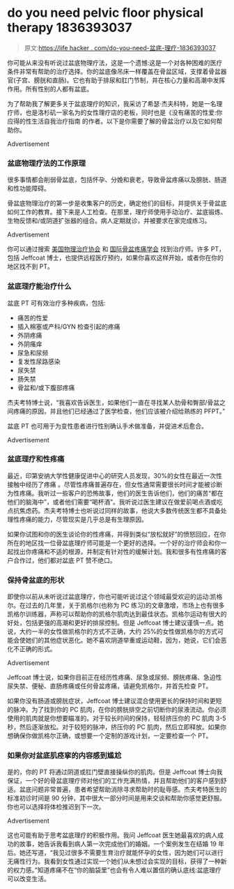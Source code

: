 # do you need pelvic floor physical therapy 1836393037

> 原文:[https://life hacker . com/do-you-need-盆底-理疗-1836393037](https://lifehacker.com/do-you-need-pelvic-floor-physical-therapy-1836393037)

你可能从来没有听说过盆底物理疗法，这是一个遗憾:这是一个对各种困难的医疗条件非常有帮助的治疗选择。你的盆底像吊床一样覆盖在骨盆区域，支撑着骨盆器官(子宫、膀胱和直肠)。它也有助于排尿和肛门节制，并在核心力量和高潮中发挥作用。所有性别的人都有盆底。

为了帮助我了解更多关于盆底理疗的知识，我采访了希瑟·杰夫科特，她是一名理疗师，也是洛杉矶一家名为的女性理疗店的老板，同时也是《没有痛苦的性爱:你应得的性生活自我治疗指南 的作者。以下是你需要了解的骨盆治疗以及它如何帮助你。

<label class="bxm4mm-13 juykRM">Advertisement</label>

### 盆底物理疗法的工作原理

很多事情都会削弱骨盆底，包括怀孕、分娩和衰老，导致骨盆疼痛以及膀胱、肠道和性功能障碍。

骨盆底物理治疗的第一步是收集客户的历史，确定他们的目标，并提供关于骨盆底如何工作的教育。接下来是人工检查。在那里，理疗师使用手动治疗、盆底锻炼、生物反馈和/或阴道扩张器的组合。病人定期就诊，并被要求在家完成练习。

<label class="bxm4mm-13 juykRM">Advertisement</label>

你可以通过搜索 [美国物理治疗协会](http://pt.womenshealthapta.org/) 和 [国际骨盆疼痛学会](https://www.pelvicpain.org/IPPS/Patients/Find_A_Provider/IPPS/Content/Professional/Find_A_Provider.aspx?hkey=ac3c51ec-0939-499f-a6a0-c72d0aa2f427) 找到治疗师。许多 PT，包括 Jeffcoat 博士，也提供远程医疗预约，如果你喜欢这样开始，或者你在你的地区找不到 PT。

### 盆底理疗能治疗什么

盆底 PT 可有效治疗多种疾病，包括:

*   痛苦的性爱
*   插入棉塞或产科/GYN 检查引起的疼痛
*   外阴疼痛
*   外阴瘙痒
*   尿急和尿频
*   复发性尿路感染
*   尿失禁
*   肠失禁
*   骨盆和/或下腹部疼痛

杰夫考特博士说，“我喜欢告诉医生，如果他们一直在寻找某人肋骨和臀部/骨盆之间疼痛的原因，并且他们已经通过了医学检查，他们应该被介绍给熟练的 PFPT。”

盆底 PT 也可用于为变性患者进行性别确认手术做准备，并促进术后愈合。

<label class="bxm4mm-13 juykRM">Advertisement</label>

### 盆底理疗和性疼痛

最近，印第安纳大学性健康促进中心的研究人员发现，30%的女性在最近一次性接触中经历了疼痛 。尽管性疼痛普遍存在，但女性通常需要很长时间才能被诊断为性疼痛。我听过一些客户的恐怖故事，他们的医生告诉他们，他们的痛苦“都在他们的脑海中”，或者他们需要“喝杯酒”。我听说过医生建议在做爱前喝点酒或吃点抗焦虑药。杰夫考特博士也听说过同样的故事，他说大多数传统医生都不具备处理性疼痛的能力，尽管现实是几乎总是有生理原因。

如果你试图和你的医生谈论你的性疼痛，并得到类似“放松就好”的愤怒回应，在你所在的地区找一位骨盆底理疗师可能是一个更好的选择。一个好的治疗师会和你一起找出你疼痛和不适的根源，并制定有针对性的缓解计划。我和很多有性疼痛的客户合作过，他们都对盆底 PT 赞不绝口。

### 保持骨盆底的形状

即使你以前从未听说过盆底理疗，你也可能听说过这个领域最受欢迎的运动:凯格尔。在过去的几年里，关于凯格尔(也称为 PC 练习)的文章激增，市场上也有很多凯格尔训练器，声称可以帮助你的凯格尔肌肉达到最佳状态。凯格尔运动有很大的好处，包括更强的高潮和更好的排尿控制。但是 Jeffcoat 博士建议谨慎一点。她说，大约一半的女性做凯格尔的方式不正确，大约 25%的女性做凯格尔的方式可能会使她们的其他症状恶化。她不喜欢阴道举重或运动鞋，因为，她说，它们会恶化不正确的形式。

<label class="bxm4mm-13 juykRM">Advertisement</label>

Jeffcoat 博士说，如果你目前正在经历性疼痛、尿急或尿频、膀胱疼痛、急迫性尿失禁、便秘、直肠疼痛或任何骨盆疼痛，请避免凯格尔，并首先检查 PT。

如果你没有肠道或膀胱症状，Jeffcoat 博士建议混合使用更长的保持时间和更短的脉冲。为了找到你的 PC 肌肉，在你的膀胱排空之前切断你的尿液流动。你必须使用的肌肉就是你想要瞄准的。对于较长时间的保持，轻轻挤压你的 PC 肌肉 3-5 秒，然后逐渐放松。对于较短的脉冲，挤压你的 PC 肌肉，然后立即释放。如果你想确保你做凯格尔正确，或想要一个定制的游戏计划，一定要检查一个 PT。

### 如果你对盆底肌痉挛的内容感到尴尬

是的，你的 PT 将通过阴道或肛门壁直接操纵你的肌肉。但是 Jeffcoat 博士向我保证，一个好的骨盆底理疗师对他们的工作充满热情，并且帮助他们的客户感到舒适。盆底问题非常普遍，患者希望帮助消除寻求帮助时的耻辱感。杰夫考特医生的标准初诊时间是 90 分钟，其中很大一部分时间是用来交谈和帮助你感觉更舒服。你也可以选择将体检推迟到下一次。

<label class="bxm4mm-13 juykRM">Advertisement</label>

这也可能有助于思考盆底理疗的积极作用。我问 Jeffcoat 医生她最喜欢的病人成功的故事，她告诉我看到病人第一次完成他们的婚姻。一个案例发生在结婚 19 年后。她还写道，“我见过很多不需要生育治疗就能怀孕的女性，因为她们可以进行无痛性行为。我看到女性通过实现一个她们从未想过会实现的目标，获得了一种新的权力感。”知道疼痛不在“你的脑袋里”也会有令人难以置信的确认底线:盆底理疗可以改变生活。